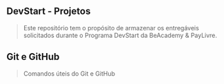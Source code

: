 ## DevStart - Projetos
> Este repositório tem o propósito de armazenar os entregáveis solicitados durante o Programa DevStart da BeAcademy & PayLivre.

## Git e GitHub
> Comandos úteis do Git e GitHub
